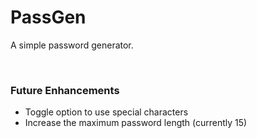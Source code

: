# PassGen

A simple password generator.


<br />

### Future Enhancements

- Toggle option to use special characters
- Increase the maximum password length (currently 15)

